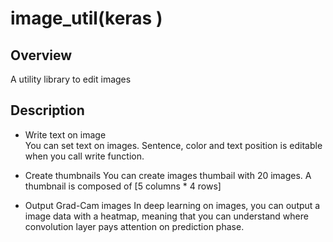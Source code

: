 # image_util(keras ) 

## Overview
A utility library to edit images

## Description
- Write text on image  
You can set text on images. Sentence, color and text position is editable when you call write function.

- Create thumbnails
You can create images thumbail with 20 images. A thumbnail is composed of [5 columns * 4 rows]

- Output Grad-Cam images 
In deep learning on images, you can output a image data with a heatmap, meaning that you can understand where convolution layer pays attention on prediction phase.